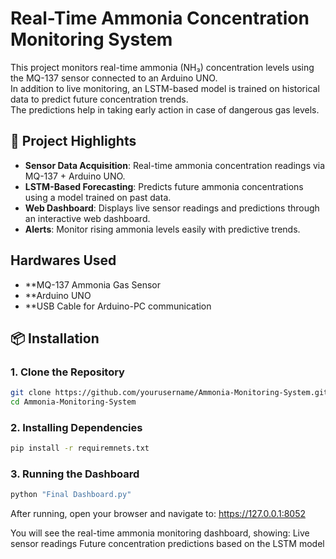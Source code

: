 # Real-Time Ammonia Concentration Monitoring System

This project monitors real-time ammonia (NH₃) concentration levels using the MQ-137 sensor connected to an Arduino UNO.  
In addition to live monitoring, an LSTM-based model is trained on historical data to predict future concentration trends.  
The predictions help in taking early action in case of dangerous gas levels.

## 🌟 Project Highlights

- **Sensor Data Acquisition**: Real-time ammonia concentration readings via MQ-137 + Arduino UNO.
- **LSTM-Based Forecasting**: Predicts future ammonia concentrations using a model trained on past data.
- **Web Dashboard**: Displays live sensor readings and predictions through an interactive web dashboard.
- **Alerts**: Monitor rising ammonia levels easily with predictive trends.

## Hardwares Used

- **MQ-137 Ammonia Gas Sensor
- **Arduino UNO
- **USB Cable for Arduino-PC communication

## 📦 Installation

### 1. Clone the Repository

```bash
git clone https://github.com/yourusername/Ammonia-Monitoring-System.git
cd Ammonia-Monitoring-System
```

### 2. Installing Dependencies

```bash
pip install -r requiremnets.txt
```

### 3. Running the Dashboard

```bash
python "Final Dashboard.py"
```

After running, open your browser and navigate to: https://127.0.0.1:8052

You will see the real-time ammonia monitoring dashboard, showing:
Live sensor readings
Future concentration predictions based on the LSTM model
